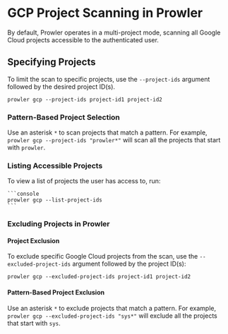 # GCP Project Scanning in Prowler

By default, Prowler operates in a multi-project mode, scanning all Google Cloud projects accessible to the authenticated user.

## Specifying Projects

To limit the scan to specific projects, use the `--project-ids` argument followed by the desired project ID(s).

```console
prowler gcp --project-ids project-id1 project-id2
```

### Pattern-Based Project Selection

Use an asterisk `*` to scan projects that match a pattern. For example, `prowler gcp --project-ids "prowler*"` will scan all the projects that start with `prowler`.

### Listing Accessible Projects

To view a list of projects the user has access to, run:

    ```console
    prowler gcp --list-project-ids
    ```

### Excluding Projects in Prowler

#### Project Exclusion

To exclude specific Google Cloud projects from the scan, use the `--excluded-project-ids` argument followed by the project ID(s):

```console
prowler gcp --excluded-project-ids project-id1 project-id2
```

#### Pattern-Based Project Exclusion

Use an asterisk `*` to exclude projects that match a pattern. For example, `prowler gcp --excluded-project-ids "sys*"` will exclude all the projects that start with `sys`.
